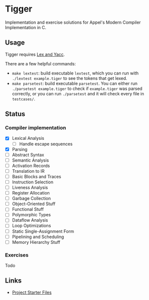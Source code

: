 # Tigger
Implementation and exercise solutions for Appel's Modern Compiler Implementation in C.

## Usage

Tigger requires [Lex and Yacc][lexyacc].

There are a few helpful commands:
- `make lextest`: build executable `lextest`, which you can run with
  `./lextest example.tiger` to see the tokens that get lexed.
- `make parsetest`: build executable `parsetest`. You can either run
  `./parsetest example.tiger` to check if `example.tiger` was parsed
  correctly, or you can run `./parsetest` and it will check every file
  in `testcases/`.

## Status

### Compiler implementation
- [X] Lexical Analysis
    + [ ] Handle escape sequences
- [X] Parsing
- [ ] Abstract Syntax
- [ ] Semantic Analysis
- [ ] Activation Records
- [ ] Translation to IR
- [ ] Basic Blocks and Traces
- [ ] Instruction Selection
- [ ] Liveness Analysis
- [ ] Register Allocation
- [ ] Garbage Collection
- [ ] Object-Oriented Stuff
- [ ] Functional Stuff
- [ ] Polymorphic Types
- [ ] Dataflow Analysis
- [ ] Loop Optimizations
- [ ] Static Single-Assignment Form
- [ ] Pipelining and Scheduling
- [ ] Memory Hierarchy Stuff

### Exercises
Todo

## Links
- [Project Starter Files][sfiles]

[sfiles]: https://www.cs.princeton.edu/~appel/modern/c/project.html
[lexyacc]: http://dinosaur.compilertools.net/#yacc
